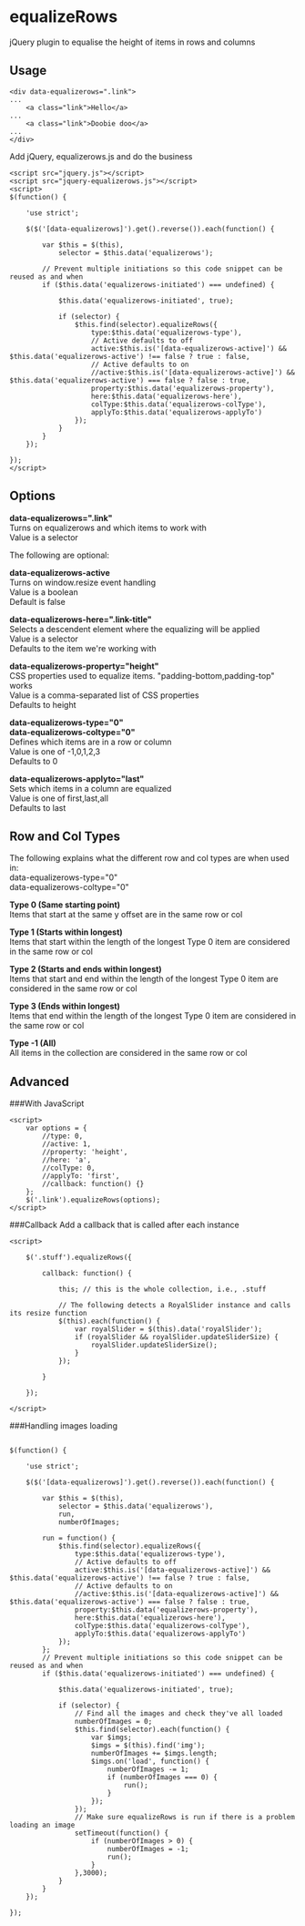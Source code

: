 equalizeRows
============

jQuery plugin to equalise the height of items in rows and columns


Usage
-----

```
<div data-equalizerows=".link">
...
	<a class="link">Hello</a>
...
	<a class="link">Doobie doo</a>
...
</div>
```
Add jQuery, equalizerows.js and do the business
```
<script src="jquery.js"></script>
<script src="jquery-equalizerows.js"></script>
<script>
$(function() {

	'use strict';

    $($('[data-equalizerows]').get().reverse()).each(function() {

        var $this = $(this),
            selector = $this.data('equalizerows');

		// Prevent multiple initiations so this code snippet can be reused as and when
		if ($this.data('equalizerows-initiated') === undefined) {

			$this.data('equalizerows-initiated', true);

			if (selector) {
				$this.find(selector).equalizeRows({
					type:$this.data('equalizerows-type'),
					// Active defaults to off
					active:$this.is('[data-equalizerows-active]') && $this.data('equalizerows-active') !== false ? true : false,
					// Active defaults to on
					//active:$this.is('[data-equalizerows-active]') && $this.data('equalizerows-active') === false ? false : true,
					property:$this.data('equalizerows-property'),
					here:$this.data('equalizerows-here'),
					colType:$this.data('equalizerows-colType'),
					applyTo:$this.data('equalizerows-applyTo')
				});
			}
		}
    });

});
</script>
```

Options
-------

**data-equalizerows=".link"**  
Turns on equalizerows and which items to work with  
Value is a selector  

The following are optional:

**data-equalizerows-active**  
Turns on window.resize event handling  
Value is a boolean  
Default is false

**data-equalizerows-here=".link-title"**  
Selects a descendent element where the equalizing will be applied  
Value is a selector  
Defaults to the item we're working with

**data-equalizerows-property="height"**  
CSS properties used to equalize items. "padding-bottom,padding-top" works  
Value is a comma-separated list of CSS properties  
Defaults to height

**data-equalizerows-type="0"  
data-equalizerows-coltype="0"**  
Defines which items are in a row or column  
Value is one of -1,0,1,2,3  
Defaults to 0

**data-equalizerows-applyto="last"**  
Sets which items in a column are equalized  
Value is one of first,last,all  
Defaults to last


Row and Col Types
-----------------
The following explains what the different row and col types are when used in:  
data-equalizerows-type="0"  
data-equalizerows-coltype="0"

**Type 0 (Same starting point)**  
Items that start at the same y offset are in the same row or col

**Type 1 (Starts within longest)**  
Items that start within the length of the longest Type 0 item are considered in the same row or col

**Type 2 (Starts and ends within longest)**  
Items that start and end within the length of the longest Type 0 item are considered in the same row or col

**Type 3 (Ends within longest)**  
Items that end within the length of the longest Type 0 item are considered in the same row or col

**Type -1 (All)**  
All items in the collection are considered in the same row or col


Advanced
--------

###With JavaScript
```
<script>
	var options = {
		//type: 0,
		//active: 1,
		//property: 'height',
		//here: 'a',
		//colType: 0,
		//applyTo: 'first',
		//callback: function() {}
	};
	$('.link').equalizeRows(options);
</script>
```

###Callback
Add a callback that is called after each instance
```
<script>

    $('.stuff').equalizeRows({

		callback: function() {

			this; // this is the whole collection, i.e., .stuff

			// The following detects a RoyalSlider instance and calls its resize function
			$(this).each(function() {
				var royalSlider = $(this).data('royalSlider');
				if (royalSlider && royalSlider.updateSliderSize) {
					royalSlider.updateSliderSize();
				}
			});

		}

	});

</script>
```

###Handling images loading
```

$(function() {

    'use strict';

    $($('[data-equalizerows]').get().reverse()).each(function() {

        var $this = $(this),
            selector = $this.data('equalizerows'),
			run,
			numberOfImages;

		run = function() {
			$this.find(selector).equalizeRows({
				type:$this.data('equalizerows-type'),
				// Active defaults to off
				active:$this.is('[data-equalizerows-active]') && $this.data('equalizerows-active') !== false ? true : false,
				// Active defaults to on
				//active:$this.is('[data-equalizerows-active]') && $this.data('equalizerows-active') === false ? false : true,
				property:$this.data('equalizerows-property'),
				here:$this.data('equalizerows-here'),
				colType:$this.data('equalizerows-colType'),
				applyTo:$this.data('equalizerows-applyTo')
			});
		};
        // Prevent multiple initiations so this code snippet can be reused as and when
        if ($this.data('equalizerows-initiated') === undefined) {

            $this.data('equalizerows-initiated', true);

            if (selector) {
				// Find all the images and check they've all loaded
				numberOfImages = 0;
				$this.find(selector).each(function() {
					var $imgs;
					$imgs = $(this).find('img');
					numberOfImages += $imgs.length;
					$imgs.on('load', function() {
						numberOfImages -= 1;
						if (numberOfImages === 0) {
							run();
						}
					});
				});
				// Make sure equalizeRows is run if there is a problem loading an image
				setTimeout(function() {
					if (numberOfImages > 0) {
						numberOfImages = -1;
						run();
					}
				},3000);
            }
        }
    });

});
```
